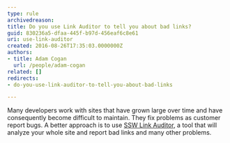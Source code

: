 ```yaml
---
type: rule
archivedreason: 
title: Do you use Link Auditor to tell you about bad links?
guid: 830236a5-dfaa-445f-b97d-456eaf6c8e61
uri: use-link-auditor
created: 2016-08-26T17:35:03.0000000Z
authors:
- title: Adam Cogan
  url: /people/adam-cogan
related: []
redirects:
- do-you-use-link-auditor-to-tell-you-about-bad-links

---
```


Many developers work with sites that have grown large over time and have consequently become difficult to maintain. They fix problems as customer report bugs. A better approach is to use [SSW Link Auditor](https&#58;//sswlinkauditor.com/), a tool that will analyze your whole site and report bad links and many other problems. 

<!--endintro-->
